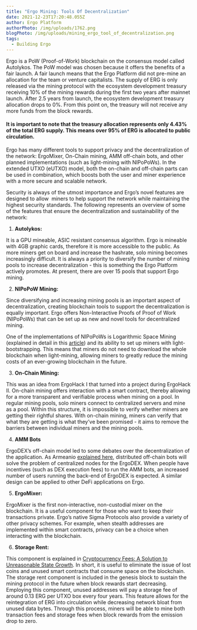 ```yaml
---
title: "Ergo Mining: Tools Of Decentralization"
date: 2021-12-23T17:20:48.055Z
author: Ergo Platform
authorPhoto: /img/uploads/1762.png
blogPhoto: /img/uploads/mining_ergo_tool_of_decentralization.png
tags:
  - Building Ergo
---
```

<!--StartFragment-->

Ergo is a PoW (Proof-of-Work) blockchain on the consensus model called Autolykos. The PoW model was chosen because it offers the benefits of a fair launch. A fair launch means that the Ergo Platform did not pre-mine an allocation for the team or venture capitalists. The supply of ERG is only released via the mining protocol with the ecosystem development treasury receiving 10% of the mining rewards during the first two years after mainnet launch. After 2.5 years from launch, the ecosystem development treasury allocation drops to 0%. From this point on, the treasury will not receive any more funds from the block rewards.



#### It is important to note that the treasury allocation represents only 4.43% of the total ERG supply. This means over 95% of ERG is allocated to public circulation.



Ergo has many different tools to support privacy and the decentralization of the network: ErgoMixer, On-Chain mining, AMM off-chain bots, and other planned implementations (such as light-mining with NIPoPoWs). In the extended UTXO (eUTXO) model, both the on-chain and off-chain parts can be used in combination, which boosts both the user and miner experience with a more secure and scalable network.



Security is always of the utmost importance and Ergo’s novel features are designed to allow  miners to help support the network while maintaining the highest security standards. The following represents an overview of some of the features that ensure the decentralization and sustainability of the network:



1. **Autolykos:** 

It is a GPU mineable, ASIC resistant consensus algorithm. Ergo is mineable with 4GB graphic cards, therefore it is more accessible to the public. As more miners get on board and increase the hashrate, solo mining becomes increasingly difficult. It is always a priority to diversify the number of mining pools to increase decentralization - this is something the Ergo Platform actively promotes. At present, there are over 15 pools that support Ergo mining.



2. **NIPoPoW Mining:** 

Since diversifying and increasing mining pools is an important aspect of decentralization, creating blockchain tools to support the decentralization is equally important. Ergo offers Non-Interactive Proofs of Proof of Work (NIPoPoWs) that can be set up as new and novel tools for decentralized mining.   



One of the implementations of NIPoPoWs is Logarithmic Space Mining (explained in detail in this [article](https://ergoplatform.org/en/blog/2021-07-19-mining-in-logarithmic-space-nipopow-power-and-ergo/)) and its ability to set up miners with light-bootstrapping. This means that miners do not need to download the whole blockchain when light-mining, allowing miners to greatly reduce the mining costs of an ever-growing blockchain in the future.



3. **On-Chain Mining:**

This was an idea from ErgoHack I that turned into a project during ErgoHack II. On-chain mining offers interaction with a smart contract, thereby allowing for a more transparent and verifiable process when mining on a pool. In regular mining pools, solo miners connect to centralized servers and mine as a pool. Within this structure, it is impossible to verify whether miners are getting their rightful shares. With on-chain mining, miners can verify that what they are getting is what they’ve been promised - it aims to remove the barriers between individual miners and the mining pools.



4. **AMM Bots**

ErgoDEX’s off-chain model led to some debates over the decentralization of the application. As Armeanio [explained here](https://ergoplatform.org/en/blog/2021-10-04-off-chain-logic-and-eutxo/), distributed off-chain bots will solve the problem of centralized nodes for the ErgoDEX. When people have incentives (such as DEX execution fees) to run the AMM bots, an increased number of users running the back-end of ErgoDEX is expected. A similar design can be applied to other DeFi applications on Ergo. 



5. **ErgoMixer:**

ErgoMixer is the first non-interactive, non-custodial mixer on the blockchain. It is a useful component for those who want to keep their transactions private. Ergo’s native Sigma Protocols also provide a variety of other privacy schemes. For example, when stealth addresses are implemented within smart contracts, privacy can be a choice when interacting with the blockchain. 



6. **Storage Rent:**

This component is explained in [Cryptocurrency Fees: A Solution to Unreasonable State Growth](https://ergoplatform.org/en/blog/2021-07-09-cryptocurrency-fees-a-solution-to-unreasonable-state-growth/). In short, it is useful to eliminate the issue of lost coins and unused smart contracts that consume space on the blockchain. The storage rent component is included in the genesis block to sustain the mining protocol in the future when block rewards start decreasing. Employing this component, unused addresses will pay a storage fee of around 0.13 ERG per UTXO box every four years. This feature allows for the reintegration of ERG into circulation while decreasing network bloat from unused data bytes. Through this process, miners will be able to mine both transaction fees and storage fees when block rewards from the emission drop to zero.



<!--EndFragment-->